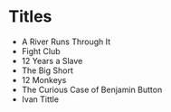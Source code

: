 # Titles

* A River Runs Through It
* Fight Club
* 12 Years a Slave
* The Big Short
* 12 Monkeys
* The Curious Case of Benjamin Button
* Ivan Tittle
